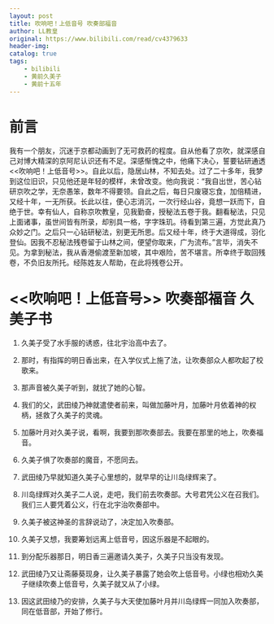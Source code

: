 ```yaml
---
layout: post
title: 吹响吧！上低音号 吹奏部福音
author: LL教皇
original: https://www.bilibili.com/read/cv4379633
header-img: 
catalog: true
tags:
    - bilibili
    - 黄前久美子
    - 黄前十五年
---
```



# 前言
我有一个朋友，沉迷于京都动画到了无可救药的程度。自从他看了京吹，就深感自己对博大精深的京阿尼认识还有不足。深感惭愧之中，他痛下决心，誓要钻研通透<<吹响吧！上低音号>>。自此以后，隐居山林，不知去处。过了二十多年，我梦到这位旧识，只见他还是年轻的模样，未曾改变。他向我说：“我自出世，苦心钻研京吹之学，无奈愚笨，数年不得要领。自此之后，每日只废寝忘食，加倍精进，又经十年，一无所获。长此以往，便心志消沉，一次行经山谷，竟想一跃而下，自绝于世。幸有仙人，自称京吹教皇，见我勤奋，授秘法五卷于我。翻看秘法，只见上面诸事，虽世间皆有所录，却别具一格，字字珠玑。待看到第三遍，方觉此真乃众妙之门。之后只一心钻研秘法，别更无所思。后又经十年，终于大道得成，羽化登仙。因我不忍秘法残卷留于山林之间，便望你取来，广为流布。”言毕，消失不见。为拿到秘法，我从香港偷渡至新加坡，其中艰险，苦不堪言。所幸终于取回残卷，不负旧友所托。经陈姓友人帮助，在此将残卷公开。

# <<吹响吧！上低音号>> 吹奏部福音 久美子书

1. 久美子受了水手服的诱惑，往北宇治高中去了。

2. 那时，有指挥的明日香出来，在入学仪式上施了法，让吹奏部众人都吹起了校歌来。

3. 那声音被久美子听到，就扰了她的心智。

4. 我们的父，武田绫乃神就遣使者前来，叫做加藤叶月，加藤叶月依着神的权柄，拯救了久美子的灵魂。

5. 加藤叶月对久美子说，看啊，我要到那吹奏部去。我要在那里的地上，吹奏福音。

6. 久美子惧了吹奏部的魔音，不愿同去。

7. 武田绫乃早就知道久美子心里想的，就早早的让川岛绿辉来了。

8. 川岛绿辉对久美子二人说，走吧，我们前去吹奏部。大号君凭公义在召我们。我们三人要凭着公义，行在北宇治吹奏部中。

9. 久美子被这神圣的言辞说动了，决定加入吹奏部。

10. 久美子又想，我要筹划远离上低音号，因这乐器是不起眼的。

11. 到分配乐器那日，明日香三遍邀请久美子，久美子只当没有发现。

12. 武田绫乃又让斋藤葵现身，让久美子暴露了她会吹上低音号。小绿也相劝久美子继续吹奏上低音号，久美子就又从了小绿。

13. 因这武田绫乃的安排，久美子与大天使加藤叶月并川岛绿辉一同加入吹奏部，同在低音部，开始了修行。
